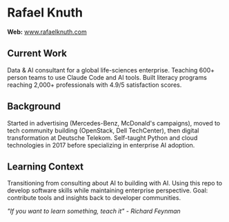 # Rafael Knuth
**Web:** www.rafaelknuth.com

## Current Work
Data & AI consultant for a global life-sciences enterprise. Teaching 600+ person teams to use Claude Code and AI tools. Built literacy programs reaching 2,000+ professionals with 4.9/5 satisfaction scores.

## Background
Started in advertising (Mercedes-Benz, McDonald's campaigns), moved to tech community building (OpenStack, Dell TechCenter), then digital transformation at Deutsche Telekom. Self-taught Python and cloud technologies in 2017 before specializing in enterprise AI adoption.

## Learning Context
Transitioning from consulting about AI to building with AI. Using this repo to develop software skills while maintaining enterprise perspective. Goal: contribute tools and insights back to developer communities.

*"If you want to learn something, teach it" - Richard Feynman*